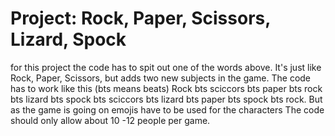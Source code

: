 # Project: Rock, Paper, Scissors, Lizard, Spock

 for this project the code has to spit out one of the words above. 
 It's just like Rock, Paper, Scissors, but adds two new subjects in the game. 
 The code has to work like this
 (bts means beats)
 Rock bts sciccors bts paper bts rock bts lizard bts spock bts sciccors bts lizard bts paper bts spock bts rock.
 But as the game is going on emojis have to be used for the characters
 The code should only allow about 10 -12 people per game. 
